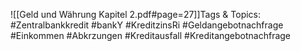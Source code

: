 
![[Geld und Währung Kapitel 2.pdf#page=27]]Tags & Topics:
   #Zentralbankkredit
   #bankY
   #KreditzinsRi
   #Geldangebotnachfrage
   #Einkommen
   #Abkrzungen
   #Kreditausfall
   #Kreditangebotnachfrage